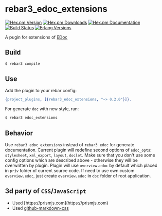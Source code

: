 # rebar3_edoc_extensions
[![Hex.pm Version][hexpm version]][hexpm]
[![Hex.pm Downloads][hexpm downloads]][hexpm]
[![Hex.pm Documentation][hexdocs documentation]][hexdocs]
[![Build Status][gh badge]][gh]
[![Erlang Versions][erlang version badge]][gh]

A pugin for extensions of [EDoc](https://www.erlang.org/doc/apps/edoc/chapter.html)

## Build

```sh
$ rebar3 compile
```

## Use

Add the plugin to your rebar config:

```erlang
{project_plugins, [{rebar3_edoc_extensions, "~> 0.2.0"}]}.
```

For generate `doc` with new style, run:
```sh
$ rebar3 edoc_extensions
```

## Behavior
Use `rebar3 edoc_extensions` instead of `rebar3 edoc` for generate documentation.
Current plugin will redefine second options of `edoc_opts`: `stylesheet`, `xml_export`, `layout`, `doclet`.
Make sure that you don't use some config options which are described above - otherwise they will be overwritten by plugin.
Plugin will use `overview.edoc` by default which placed in `priv` folder of current source code.
If need to use own custom `overview.edoc`, just create `overview.edoc` in `doc` folder of root application.

## 3d party of `CSS`/`JavaScript`
* Used [https://prismjs.com](https://prismjs.com)
* Used [github-markdown-css](https://github.com/sindresorhus/github-markdown-css)

<!-- Badges -->
[hexpm]: https://hex.pm/packages/rebar3_edoc_extensions
[hexpm version]: https://img.shields.io/hexpm/v/rebar3_edoc_extensions.svg?style=flat-square
[hexpm downloads]: https://img.shields.io/hexpm/dt/rebar3_edoc_extensions.svg?style=flat-square
[hexdocs documentation]: https://img.shields.io/badge/hex-docs-purple.svg?style=flat-square
[hexdocs]: https://hexdocs.pm/rebar3_edoc_extensions
[gh]: https://github.com/vkatsuba/rebar3_edoc_extensions/actions/workflows/ci.yml
[gh badge]: https://img.shields.io/github/workflow/status/vkatsuba/rebar3_edoc_extensions/CI?style=flat-square
[erlang version badge]: https://img.shields.io/badge/erlang-23.0%20to%2024.1-blue.svg?style=flat-square
